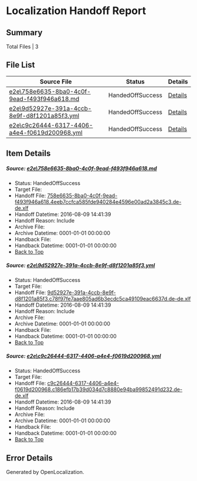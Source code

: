 # <a name='report-top'></a> Localization Handoff Report

## Summary
 Total Files | 3

## File List
 Source File | Status | Details 
 ----------- | ------ | ------- 
 [e2e\758e6635-8ba0-4c0f-9ead-f493f946a618.md](https://github.com/OpenLocalizationTestOrg/oltest/blob/aa3d8e3292fb96002081e99f0e168f8b6466fc22/e2e/758e6635-8ba0-4c0f-9ead-f493f946a618.md) | HandedOffSuccess | [Details](#d272705eb84c99bad412c4dc8b07e0e41752bd913)
 [e2e\9d52927e-391a-4ccb-8e9f-d8f1201a85f3.yml](https://github.com/OpenLocalizationTestOrg/oltest/blob/aa3d8e3292fb96002081e99f0e168f8b6466fc22/e2e/9d52927e-391a-4ccb-8e9f-d8f1201a85f3.yml) | HandedOffSuccess | [Details](#ca1d0a3723618fb864512ab9829f26c57d02e8664)
 [e2e\c9c26444-6317-4406-a4e4-f0619d200968.yml](https://github.com/OpenLocalizationTestOrg/oltest/blob/aa3d8e3292fb96002081e99f0e168f8b6466fc22/e2e/c9c26444-6317-4406-a4e4-f0619d200968.yml) | HandedOffSuccess | [Details](#b792af75eebf742ba123de07cc16532818b603e26)

## Item Details
##### <a name='d272705eb84c99bad412c4dc8b07e0e41752bd913'></a> Source: [e2e\758e6635-8ba0-4c0f-9ead-f493f946a618.md](https://github.com/OpenLocalizationTestOrg/oltest/blob/aa3d8e3292fb96002081e99f0e168f8b6466fc22/e2e/758e6635-8ba0-4c0f-9ead-f493f946a618.md)
* Status: HandedOffSuccess
* Target File: 
* Handoff File: [758e6635-8ba0-4c0f-9ead-f493f946a618.4eeb7ccfca585fde940284e4596e00ad2a3845c3.de-de.xlf](https://github.com/OpenLocalizationTestOrg/olhandoff-e2e/blob/a5a2a8a37de205b8e4c4aeaad77bd7c331873687/ol-handoff/OpenLocalizationTestOrg/ol-test-dede/ci/ht/758e6635-8ba0-4c0f-9ead-f493f946a618.4eeb7ccfca585fde940284e4596e00ad2a3845c3.de-de.xlf)
* Handoff Datetime: 2016-08-09 14:41:39
* Handoff Reason: Include
* Archive File: 
* Archive Datetime: 0001-01-01 00:00:00
* Handback File: 
* Handback Datetime: 0001-01-01 00:00:00
* [Back to Top](#report-top)

##### <a name='ca1d0a3723618fb864512ab9829f26c57d02e8664'></a> Source: [e2e\9d52927e-391a-4ccb-8e9f-d8f1201a85f3.yml](https://github.com/OpenLocalizationTestOrg/oltest/blob/aa3d8e3292fb96002081e99f0e168f8b6466fc22/e2e/9d52927e-391a-4ccb-8e9f-d8f1201a85f3.yml)
* Status: HandedOffSuccess
* Target File: 
* Handoff File: [9d52927e-391a-4ccb-8e9f-d8f1201a85f3.c78f97fe7aae805ad6b3ecdc5ca49109eac6637d.de-de.xlf](https://github.com/OpenLocalizationTestOrg/olhandoff-e2e/blob/a5a2a8a37de205b8e4c4aeaad77bd7c331873687/ol-handoff/OpenLocalizationTestOrg/ol-test-dede/ci/ht/9d52927e-391a-4ccb-8e9f-d8f1201a85f3.c78f97fe7aae805ad6b3ecdc5ca49109eac6637d.de-de.xlf)
* Handoff Datetime: 2016-08-09 14:41:39
* Handoff Reason: Include
* Archive File: 
* Archive Datetime: 0001-01-01 00:00:00
* Handback File: 
* Handback Datetime: 0001-01-01 00:00:00
* [Back to Top](#report-top)

##### <a name='b792af75eebf742ba123de07cc16532818b603e26'></a> Source: [e2e\c9c26444-6317-4406-a4e4-f0619d200968.yml](https://github.com/OpenLocalizationTestOrg/oltest/blob/aa3d8e3292fb96002081e99f0e168f8b6466fc22/e2e/c9c26444-6317-4406-a4e4-f0619d200968.yml)
* Status: HandedOffSuccess
* Target File: 
* Handoff File: [c9c26444-6317-4406-a4e4-f0619d200968.c186efb17b39d034d7c8880e94ba99852491d232.de-de.xlf](https://github.com/OpenLocalizationTestOrg/olhandoff-e2e/blob/a5a2a8a37de205b8e4c4aeaad77bd7c331873687/ol-handoff/OpenLocalizationTestOrg/ol-test-dede/ci/ht/c9c26444-6317-4406-a4e4-f0619d200968.c186efb17b39d034d7c8880e94ba99852491d232.de-de.xlf)
* Handoff Datetime: 2016-08-09 14:41:39
* Handoff Reason: Include
* Archive File: 
* Archive Datetime: 0001-01-01 00:00:00
* Handback File: 
* Handback Datetime: 0001-01-01 00:00:00
* [Back to Top](#report-top)


## Error Details

Generated by OpenLocalization.
